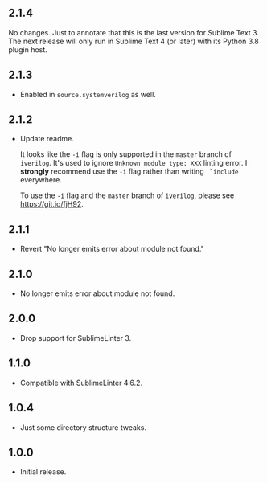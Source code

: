 ## 2.1.4

No changes. Just to annotate that this is the last version for Sublime Text 3.
The next release will only run in Sublime Text 4 (or later) with its Python 3.8 plugin host.

## 2.1.3

- Enabled in `source.systemverilog` as well.

## 2.1.2

- Update readme.

  It looks like the `-i` flag is only supported in the `master` branch of `iverilog`.
  It's used to ignore `Unknown module type: XXX` linting error.
  I **strongly** recommend use the `-i` flag rather than writing `` `include`` everywhere.

  To use the `-i` flag and the `master` branch of `iverilog`, please see https://git.io/fjH92.

## 2.1.1

- Revert "No longer emits error about module not found."

## 2.1.0

- No longer emits error about module not found.

## 2.0.0

- Drop support for SublimeLinter 3.

## 1.1.0

- Compatible with SublimeLinter 4.6.2.

## 1.0.4

- Just some directory structure tweaks.

## 1.0.0

- Initial release.
